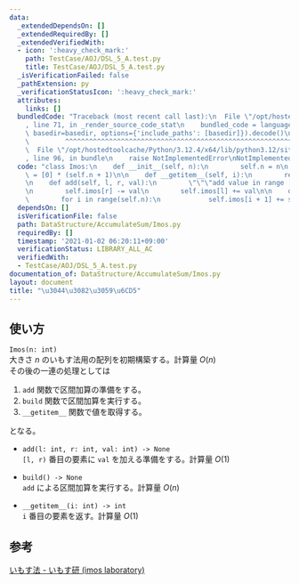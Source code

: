 ```yaml
---
data:
  _extendedDependsOn: []
  _extendedRequiredBy: []
  _extendedVerifiedWith:
  - icon: ':heavy_check_mark:'
    path: TestCase/AOJ/DSL_5_A.test.py
    title: TestCase/AOJ/DSL_5_A.test.py
  _isVerificationFailed: false
  _pathExtension: py
  _verificationStatusIcon: ':heavy_check_mark:'
  attributes:
    links: []
  bundledCode: "Traceback (most recent call last):\n  File \"/opt/hostedtoolcache/Python/3.12.4/x64/lib/python3.12/site-packages/onlinejudge_verify/documentation/build.py\"\
    , line 71, in _render_source_code_stat\n    bundled_code = language.bundle(stat.path,\
    \ basedir=basedir, options={'include_paths': [basedir]}).decode()\n          \
    \         ^^^^^^^^^^^^^^^^^^^^^^^^^^^^^^^^^^^^^^^^^^^^^^^^^^^^^^^^^^^^^^^^^^^^^^^^^^^^^^^^^\n\
    \  File \"/opt/hostedtoolcache/Python/3.12.4/x64/lib/python3.12/site-packages/onlinejudge_verify/languages/python.py\"\
    , line 96, in bundle\n    raise NotImplementedError\nNotImplementedError\n"
  code: "class Imos:\n    def __init__(self, n):\n        self.n = n\n        self.imos\
    \ = [0] * (self.n + 1)\n\n    def __getitem__(self, i):\n        return self.imos[i]\n\
    \n    def add(self, l, r, val):\n        \"\"\"add value in range [l, r)\"\"\"\
    \n        self.imos[r] -= val\n        self.imos[l] += val\n\n    def build(self):\n\
    \        for i in range(self.n):\n            self.imos[i + 1] += self.imos[i]\n"
  dependsOn: []
  isVerificationFile: false
  path: DataStructure/AccumulateSum/Imos.py
  requiredBy: []
  timestamp: '2021-01-02 06:20:11+09:00'
  verificationStatus: LIBRARY_ALL_AC
  verifiedWith:
  - TestCase/AOJ/DSL_5_A.test.py
documentation_of: DataStructure/AccumulateSum/Imos.py
layout: document
title: "\u3044\u3082\u3059\u6CD5"
---
```


## 使い方
`Imos(n: int)`  
大きさ $n$ のいもす法用の配列を初期構築する。計算量 $O(n)$  
その後の一連の処理としては

1. `add` 関数で区間加算の準備をする。
2. `build` 関数で区間加算を実行する。
3. `__getitem__` 関数で値を取得する。

となる。

- `add(l: int, r: int, val: int) -> None`  
`[l, r)` 番目の要素に `val` を加える準備をする。計算量 $O(1)$

- `build() -> None`  
`add` による区間加算を実行する。計算量 $O(n)$

- `__getitem__(i: int) -> int`  
`i` 番目の要素を返す。計算量 $O(1)$

## 参考
[いもす法 - いもす研 (imos laboratory)](https://imoz.jp/algorithms/imos_method.html)
